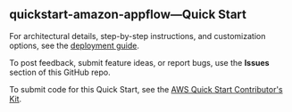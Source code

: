 
## quickstart-amazon-appflow—Quick Start

For architectural details, step-by-step instructions, and customization options, see the [deployment guide](https://aws-quickstart.github.io/quickstart-amazon-appflow/).

To post feedback, submit feature ideas, or report bugs, use the **Issues** section of this GitHub repo. 

To submit code for this Quick Start, see the [AWS Quick Start Contributor's Kit](https://aws-quickstart.github.io/).